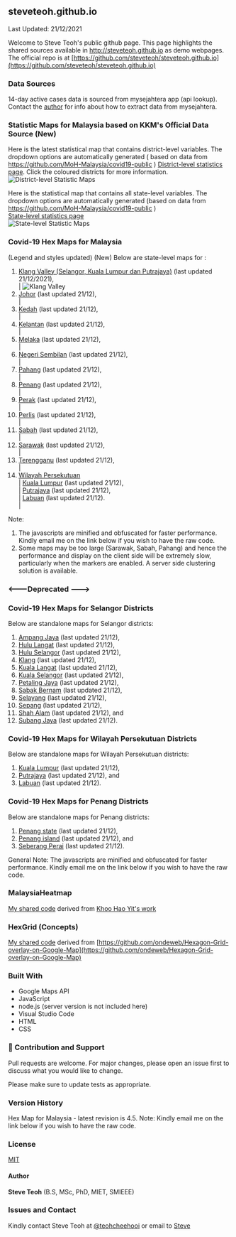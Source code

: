 ﻿## steveteoh.github.io
Last Updated: 21/12/2021 

Welcome to Steve Teoh's public github page. This page highlights the shared sources available in http://steveteoh.github.io as demo webpages.
The official repo is at [https://github.com/steveteoh/steveteoh.github.io](https://github.com/steveteoh/steveteoh.github.io)

### Data Sources
14-day active cases data is sourced from mysejahtera app (api lookup). Contact the [author](mailto:chteoh@1utar.my?subject=Mysejahtera "Mysejahtera") for info about how to extract data from mysejahtera.

### Statistic Maps for Malaysia based on KKM's Official Data Source (New)
Here is the latest statistical map that contains district-level variables. The dropdown options are automatically generated ( based on data from https://github.com/MoH-Malaysia/covid19-public ) 
[District-level statistics page](https://steveteoh.github.io/Statistics/main2.html). Click the coloured districts for more information.
![District-level Statistic Maps](https://steveteoh.github.io/img/statistics2.png) 

Here is the statistical map that contains all state-level variables. The dropdown options are automatically generated (based on data from https://github.com/MoH-Malaysia/covid19-public )  
[State-level statistics page](https://steveteoh.github.io/Statistics/)     
![State-level Statistic Maps](https://steveteoh.github.io/img/statistics.png)

### Covid-19 Hex Maps for Malaysia
(Legend and styles updated)  (New)
Below are state-level maps for : <br>
1. [Klang Valley (Selangor, Kuala Lumpur dan Putrajaya)](http://steveteoh.github.io/KlangValley/) (last updated 21/12/2021), <br> |  ![Klang Valley](https://steveteoh.github.io/img/klangvalley.jpg)
2. [Johor](http://steveteoh.github.io/Johor/) (last updated 21/12), <br>        |
3. [Kedah](https://steveteoh.github.io/Kedah/) (last updated 21/12), <br>  |
4. [Kelantan](https://steveteoh.github.io/Kelantan/) (last updated 21/12), <br>  |
5. [Melaka](http://steveteoh.github.io/Melaka/) (last updated 21/12), <br>  |
6. [Negeri Sembilan](http://steveteoh.github.io/NegeriSembilan/) (last updated 21/12), <br>  |
7. [Pahang](https://steveteoh.github.io/Pahang/) (last updated 21/12), <br>  |
8. [Penang](http://steveteoh.github.io/Penang/) (last updated 21/12), <br>  |
9. [Perak](https://steveteoh.github.io/Perak/) (last updated 21/12), <br>  |
10. [Perlis](https://steveteoh.github.io/Perlis/) (last updated 21/12), <br>  |
11. [Sabah](http://steveteoh.github.io/Sabah/) (last updated 21/12), <br>  |
12. [Sarawak](http://steveteoh.github.io/Sarawak/) (last updated 21/12), <br>  |
13. [Terengganu](https://steveteoh.github.io/Terengganu/) (last updated 21/12), <br>  |
14. [Wilayah Persekutuan](http://steveteoh.github.io/Wilayah/) <br>  |
    [Kuala Lumpur](http://steveteoh.github.io/KualaLumpur/) (last updated 21/12), <br>  |
    [Putrajaya](http://steveteoh.github.io/Putrajaya/) (last updated 21/12), <br>  |
    [Labuan](http://steveteoh.github.io/Labuan/) (last updated 21/12).<br>  | 
 
Note: 
1. The javascripts are minified and obfuscated for faster performance. Kindly email me on the link below if you wish to have the raw code. 
2. Some maps may be too large (Sarawak, Sabah, Pahang) and hence the performance and display on the client side will be extremely slow, particularly when the markers are enabled. 
   A server side clustering solution is available.

### <---Deprecated --->
### Covid-19 Hex Maps for Selangor Districts
Below are standalone maps for Selangor districts: <br>
1. [Ampang Jaya](http://steveteoh.github.io/Selangor/AmpangJaya/) (last updated 21/12), <br>
2. [Hulu Langat](http://steveteoh.github.io/Selangor/HuluLangat/) (last updated 21/12), <br>
3. [Hulu Selangor](http://steveteoh.github.io/Selangor/HuluSelangor/) (last updated 21/12), <br>
4. [Klang](http://steveteoh.github.io/Selangor/Klang/) (last updated 21/12), <br>
5. [Kuala Langat](http://steveteoh.github.io/Selangor/KualaLangat/) (last updated 21/12), <br>
6. [Kuala Selangor](http://steveteoh.github.io/Selangor/KualaSelangor/) (last updated 21/12), <br>
7. [Petaling Jaya](http://steveteoh.github.io/Selangor/PetalingJaya/) (last updated 21/12), <br>
8. [Sabak Bernam](http://steveteoh.github.io/Selangor/SabakBernam) (last updated 21/12), <br>
9. [Selayang](http://steveteoh.github.io/Selangor/Selayang/) (last updated 21/12), <br>
10. [Sepang](http://steveteoh.github.io/Selangor/Sepang/) (last updated 21/12), <br>
11. [Shah Alam](http://steveteoh.github.io/Selangor/ShahAlam/) (last updated 21/12), and  <br>
12. [Subang Jaya](http://steveteoh.github.io/Selangor/SubangJaya/) (last updated 21/12).<br>

### Covid-19 Hex Maps for Wilayah Persekutuan Districts
Below are standalone maps for Wilayah Persekutuan districts: <br>
1. [Kuala Lumpur](http://steveteoh.github.io/KualaLumpur) (last updated 21/12),<br>
2. [Putrajaya](http://steveteoh.github.io/Putrajaya) (last updated 21/12), and<br>
3. [Labuan](http://steveteoh.github.io/Labuan) (last updated 21/12).<br>

### Covid-19 Hex Maps for Penang Districts
Below are standalone maps for Penang districts: <br>
1. [Penang state](http://steveteoh.github.io/Penang/index.html) (last updated 21/12),  <br>
2. [Penang island](http://steveteoh.github.io/Penang/island.html) (last updated 21/12), and  <br>
3. [Seberang Perai](http://steveteoh.github.io/Penang/perai.html) (last updated 21/12). <br>

General Note: The javascripts are minified and obfuscated for faster performance. Kindly email me on the link below if you wish to have the raw code. 

### MalaysiaHeatmap
[My shared code](http://steveteoh.github.io/MalaysiaHeatMap) derived from [Khoo Hao Yit's work](https://github.com/KhooHaoYit/KhooHaoYit.github.io/tree/main/Covid19%20Malaysia%20Heatmap)

### HexGrid (Concepts)
[My shared code](http://steveteoh.github.io/HexGrid) derived from [https://github.com/ondeweb/Hexagon-Grid-overlay-on-Google-Map](https://github.com/ondeweb/Hexagon-Grid-overlay-on-Google-Map) 

### Built With

- Google Maps API
- JavaScript
- node.js (server version is not included here)
- Visual Studio Code
- HTML
- CSS

### 🤝 Contribution and Support
Pull requests are welcome. For major changes, please open an issue first to discuss what you would like to change.

Please make sure to update tests as appropriate.

### Version History
Hex Map for Malaysia - latest revision is 4.5.
Note: Kindly email me on the link below if you wish to have the raw code. 

### License
[MIT](https://steveteoh.github.io/LICENSE)

#### Author
**Steve Teoh** (B.S, MSc, PhD, MIET, SMIEEE)

### Issues and Contact
Kindly contact Steve Teoh at [@teohcheehooi](https://twitter.com/teohcheehooi) or email to [Steve](mailto:chteoh@1utar.my?subject=Map "Map")
